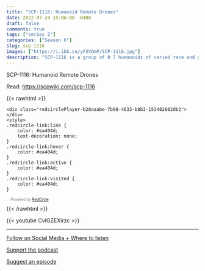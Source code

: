 ```yaml
---
title: "SCP-1116: Humanoid Remote Drones"
date: 2022-07-24 15:06:00 -0400
draft: false
comments: true
tags: ["series 2"]
categories: ["Season 6"]
slug: scp-1116
images: ["https://i.ibb.co/yF5VQmP/SCP-1116.jpg"]
description: "SCP-1116 is a group of 8 7 humanoids of varied race and gender, with apparent ages between 20 and 35 years. All initially appear to suffer from catatonic stupor, including symptoms of catalepsy."
---
```


SCP-1116: Humanoid Remote Drones

Read: https://scpwiki.com/scp-1116

{{< rawhtml >}}
<script async defer onload="redcircleIframe();" src="https://api.podcache.net/embedded-player/sh/63705181-2bd5-4fc1-a869-6f5b27226efa/ep/b28aaabe-7b98-4633-b8b3-153482602db2"></script>
    <div class="redcirclePlayer-b28aaabe-7b98-4633-b8b3-153482602db2"></div>
    <style>
    .redcircle-link:link {
        color: #ea404d;
        text-decoration: none;
    }
    .redcircle-link:hover {
        color: #ea404d;
    }
    .redcircle-link:active {
        color: #ea404d;
    }
    .redcircle-link:visited {
        color: #ea404d;
    }
</style>
<p style="margin-top:3px;margin-left:11px;font-family: sans-serif;font-size: 10px; color: gray;">Powered by <a class="redcircle-link" href="https://redcircle.com?utm_source=rc_embedded_player&utm_medium=web&utm_campaign=embedded_v1">RedCircle</a></p>
{{< /rawhtml >}}

{{< youtube CvIGZEXirzc >}}

---

[Follow on Social Media + Where to listen](/links)

[Support the podcast](/support)

[Suggest an episode](/suggest)
